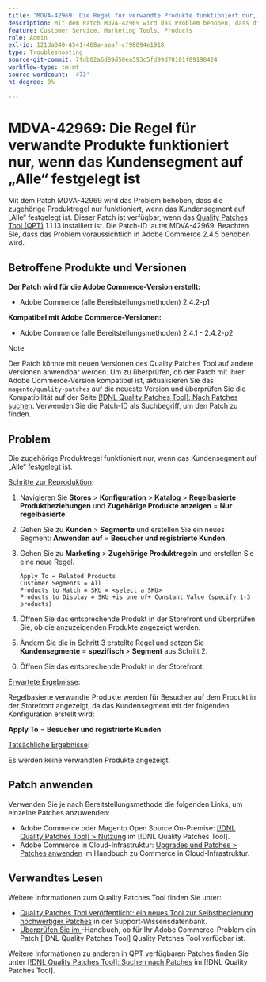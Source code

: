 ```yaml
---
title: 'MDVA-42969: Die Regel für verwandte Produkte funktioniert nur, wenn das Kundensegment auf „Alle“ festgelegt ist'
description: Mit dem Patch MDVA-42969 wird das Problem behoben, dass die zugehörige Produktregel nur funktioniert, wenn das Kundensegment auf „Alle“ festgelegt ist. Dieser Patch ist verfügbar, wenn das [Quality Patches Tool (QPT)](https://experienceleague.adobe.com/de/docs/commerce-operations/tools/quality-patches-tool/quality-patches-tool-to-self-serve-quality-patches) 1.1.13 installiert ist. Die Patch-ID lautet MDVA-42969. Beachten Sie, dass das Problem voraussichtlich in Adobe Commerce 2.4.5 behoben wird.
feature: Customer Service, Marketing Tools, Products
role: Admin
exl-id: 121da040-4541-468a-aeaf-cf98094e1918
type: Troubleshooting
source-git-commit: 7fdb02a6d89d50ea593c5fd99d78101f89198424
workflow-type: tm+mt
source-wordcount: '473'
ht-degree: 0%

---
```


# MDVA-42969: Die Regel für verwandte Produkte funktioniert nur, wenn das Kundensegment auf „Alle“ festgelegt ist

Mit dem Patch MDVA-42969 wird das Problem behoben, dass die zugehörige Produktregel nur funktioniert, wenn das Kundensegment auf „Alle“ festgelegt ist. Dieser Patch ist verfügbar, wenn das [Quality Patches Tool (QPT)](https://experienceleague.adobe.com/de/docs/commerce-operations/tools/quality-patches-tool/quality-patches-tool-to-self-serve-quality-patches) 1.1.13 installiert ist. Die Patch-ID lautet MDVA-42969. Beachten Sie, dass das Problem voraussichtlich in Adobe Commerce 2.4.5 behoben wird.

## Betroffene Produkte und Versionen

**Der Patch wird für die Adobe Commerce-Version erstellt:**

* Adobe Commerce (alle Bereitstellungsmethoden) 2.4.2-p1

**Kompatibel mit Adobe Commerce-Versionen:**

* Adobe Commerce (alle Bereitstellungsmethoden) 2.4.1 - 2.4.2-p2

>[!NOTE]
>
>Der Patch könnte mit neuen Versionen des Quality Patches Tool auf andere Versionen anwendbar werden. Um zu überprüfen, ob der Patch mit Ihrer Adobe Commerce-Version kompatibel ist, aktualisieren Sie das `magento/quality-patches` auf die neueste Version und überprüfen Sie die Kompatibilität auf der Seite [[!DNL Quality Patches Tool]: Nach Patches suchen](https://experienceleague.adobe.com/de/docs/commerce-operations/tools/quality-patches-tool/quality-patches-tool-to-self-serve-quality-patches). Verwenden Sie die Patch-ID als Suchbegriff, um den Patch zu finden.

## Problem

Die zugehörige Produktregel funktioniert nur, wenn das Kundensegment auf „Alle“ festgelegt ist.

<u>Schritte zur Reproduktion</u>:

1. Navigieren Sie **Stores** > **Konfiguration** > **Katalog** > **Regelbasierte Produktbeziehungen** und **Zugehörige Produkte anzeigen** = **Nur regelbasierte**.
1. Gehen Sie zu **Kunden** > **Segmente** und erstellen Sie ein neues Segment: **Anwenden auf** = **Besucher und registrierte Kunden**.
1. Gehen Sie zu **Marketing** > **Zugehörige Produktregeln** und erstellen Sie eine neue Regel.

   ```code block
   Apply To = Related Products
   Customer Segments = All
   Products to Match = SKU = <select a SKU>
   Products to Display = SKU +is one of+ Constant Value (specify 1-3 products)
   ```

1. Öffnen Sie das entsprechende Produkt in der Storefront und überprüfen Sie, ob die anzuzeigenden Produkte angezeigt werden.
1. Ändern Sie die in Schritt 3 erstellte Regel und setzen Sie **Kundensegmente** = **spezifisch** > **Segment** aus Schritt 2.
1. Öffnen Sie das entsprechende Produkt in der Storefront.

<u>Erwartete Ergebnisse</u>:

Regelbasierte verwandte Produkte werden für Besucher auf dem Produkt in der Storefront angezeigt, da das Kundensegment mit der folgenden Konfiguration erstellt wird:

**Apply To** = **Besucher und registrierte Kunden**

<u>Tatsächliche Ergebnisse</u>:

Es werden keine verwandten Produkte angezeigt.

## Patch anwenden

Verwenden Sie je nach Bereitstellungsmethode die folgenden Links, um einzelne Patches anzuwenden:

* Adobe Commerce oder Magento Open Source On-Premise: [[!DNL Quality Patches Tool] > Nutzung](/help/tools/quality-patches-tool/usage.md) im [!DNL Quality Patches Tool].
* Adobe Commerce in Cloud-Infrastruktur: [Upgrades und Patches > Patches anwenden](https://experienceleague.adobe.com/docs/commerce-cloud-service/user-guide/develop/upgrade/apply-patches.html?lang=de) im Handbuch zu Commerce in Cloud-Infrastruktur.

## Verwandtes Lesen

Weitere Informationen zum Quality Patches Tool finden Sie unter:

* [Quality Patches Tool veröffentlicht: ein neues Tool zur Selbstbedienung hochwertiger Patches](https://experienceleague.adobe.com/de/docs/commerce-operations/tools/quality-patches-tool/quality-patches-tool-to-self-serve-quality-patches) in der Support-Wissensdatenbank.
* [Überprüfen Sie im &#x200B;](/help/tools/quality-patches-tool/patches-available-in-qpt/check-patch-for-magento-issue-with-magento-quality-patches.md)-Handbuch, ob für Ihr Adobe Commerce-Problem ein Patch [!DNL Quality Patches Tool] Quality Patches Tool verfügbar ist.

Weitere Informationen zu anderen in QPT verfügbaren Patches finden Sie unter [[!DNL Quality Patches Tool]: Suchen nach Patches](https://experienceleague.adobe.com/tools/commerce-quality-patches/index.html?lang=de) im [!DNL Quality Patches Tool].
